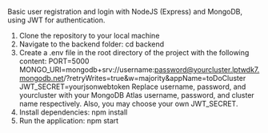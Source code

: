 Basic user registration and login with NodeJS (Express) and MongoDB, using JWT for authentication.

1) Clone the repository to your local machine
2) Navigate to the backend folder:
   cd backend
3) Create a .env file in the root directory of the project with the following content:
    PORT=5000
    MONGO_URI=mongodb+srv://username:password@yourcluster.lptwdk7.mongodb.net/?retryWrites=true&w=majority&appName=toDoCluster
    JWT_SECRET=yourjsonwebtoken
   Replace username, password, and yourcluster with your MongoDB Atlas username, password, and cluster name respectively. Also, you may choose your own JWT_SECRET.
4) Install dependencies:
    npm install
5) Run the application:
    npm start
